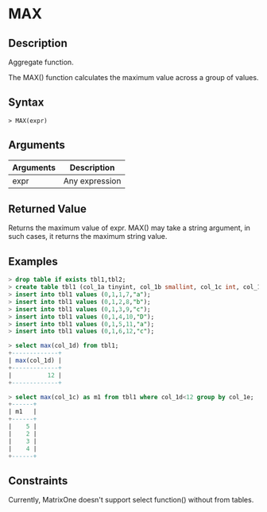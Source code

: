 # **MAX**

## **Description**

Aggregate function.

The MAX() function calculates the maximum value across a group of values.

## **Syntax**

```
> MAX(expr)
```

## **Arguments**
|  Arguments   | Description  |
|  ----  | ----  |
| expr  | Any expression |

## **Returned Value**
Returns the maximum value of expr. MAX() may take a string argument, in such cases, it returns the maximum string value. 

## **Examples**

```sql
> drop table if exists tbl1,tbl2;
> create table tbl1 (col_1a tinyint, col_1b smallint, col_1c int, col_1d bigint, col_1e char(10) not null);
> insert into tbl1 values (0,1,1,7,"a");
> insert into tbl1 values (0,1,2,8,"b");
> insert into tbl1 values (0,1,3,9,"c");
> insert into tbl1 values (0,1,4,10,"D");
> insert into tbl1 values (0,1,5,11,"a");
> insert into tbl1 values (0,1,6,12,"c");

> select max(col_1d) from tbl1;
+-------------+
| max(col_1d) |
+-------------+
|          12 |
+-------------+

> select max(col_1c) as m1 from tbl1 where col_1d<12 group by col_1e;
+------+
| m1   |
+------+
|    5 |
|    2 |
|    3 |
|    4 |
+------+
```


## Constraints
Currently, MatrixOne doesn't support select function() without from tables.